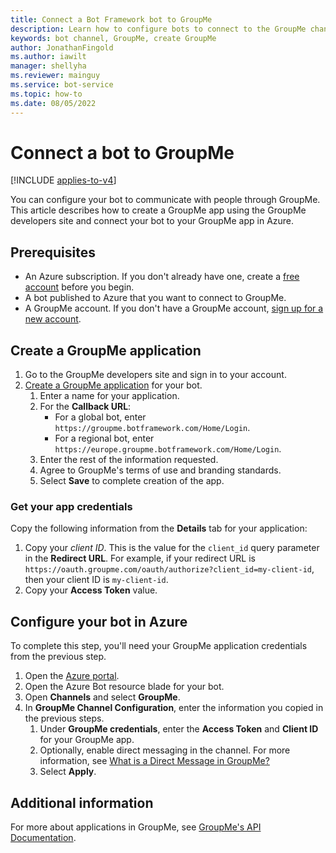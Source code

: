 ```yaml
---
title: Connect a Bot Framework bot to GroupMe
description: Learn how to configure bots to connect to the GroupMe channel and to communicate with users via the GroupMe group messaging app.
keywords: bot channel, GroupMe, create GroupMe
author: JonathanFingold
ms.author: iawilt
manager: shellyha
ms.reviewer: mainguy
ms.service: bot-service
ms.topic: how-to
ms.date: 08/05/2022
---
```


# Connect a bot to GroupMe

[!INCLUDE [applies-to-v4](includes/applies-to-v4-current.md)]

You can configure your bot to communicate with people through GroupMe. This article describes how to create a GroupMe app using the GroupMe developers site and connect your bot to your GroupMe app in Azure.

## Prerequisites

- An Azure subscription. If you don't already have one, create a [free account](https://azure.microsoft.com/free/?WT.mc_id=A261C142F) before you begin.
- A bot published to Azure that you want to connect to GroupMe.
- A GroupMe account. If you don't have a GroupMe account, [sign up for a new account](https://web.groupme.com/signup).

## Create a GroupMe application

1. Go to the GroupMe developers site and sign in to your account.
1. [Create a GroupMe application](https://dev.groupme.com/applications/new) for your bot.
    1. Enter a name for your application.
    1. For the **Callback URL**:
        - For a global bot, enter `https://groupme.botframework.com/Home/Login`.
        - For a regional bot, enter `https://europe.groupme.botframework.com/Home/Login`.
    1. Enter the rest of the information requested.
    1. Agree to GroupMe's terms of use and branding standards.
    1. Select **Save** to complete creation of the app.

### Get your app credentials

Copy the following information from the **Details** tab for your application:

1. Copy your _client ID_. This is the value for the `client_id` query parameter in the **Redirect URL**.
    For example, if your redirect URL is `https://oauth.groupme.com/oauth/authorize?client_id=my-client-id`, then your client ID is `my-client-id`.
1. Copy your **Access Token** value.

## Configure your bot in Azure

To complete this step, you'll need your GroupMe application credentials from the previous step.

1. Open the [Azure portal](https://portal.azure.com/).
1. Open the Azure Bot resource blade for your bot.
1. Open **Channels** and select **GroupMe**.
1. In **GroupMe Channel Configuration**, enter the information you copied in the previous steps.
    1. Under **GroupMe credentials**, enter the **Access Token** and **Client ID** for your GroupMe app.
    1. Optionally, enable direct messaging in the channel. For more information, see [What is a Direct Message in GroupMe?](https://support.microsoft.com/office/what-is-a-direct-message-in-groupme-197fb53e-9699-4e14-a35e-d6fa12ea9875)
    1. Select **Apply**.

## Additional information

For more about applications in GroupMe, see [GroupMe's API Documentation](https://dev.groupme.com/).
